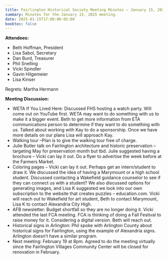 ```yaml
---
title: Fairlington Historical Society Meeting Minutes — January 15, 2025
summary: Minutes for the January 15, 2025 meeting.
date: 2025-01-15T17:00:00-05:00
booktoc: false
---
```


**Attendees:**

- Beth Hoffman, President   
- Lisa Sabol, Secretary  
- Dan Burd, Treasurer  
- Phil Snelling  
- Vicki Spindler   
- Gavin Hilgemeier  
- Lisa Kinser

Regrets: Martha Hermann

**Meeting Discussion:**

- WETA If You Lived Here: Discussed FHS hosting a watch party. Will come out on YouTube first. WETA may want to do something with us to make it a bigger event.  Beth to get more information from ETA communications person to determine if they want to do something with us. Talked about working with Kay to do a sponsorship.   Once we have more details on our plans Lisa will approach Kay.  
- Walking tour –Plan is to give the walking tour free of charge.   
- Julie Butler talk on Fairlington architecture and historic preservation – targeting May for preservation month but tbd.  Julie suggested having a brochure – Vicki can lay it out.  Do a flyer to advertise the week before at the Farmers Market.    
- Coloring pages – Vicki can lay it out.  Perhaps get an intern/student to draw it.  We discussed the idea of having a Marymount or a high school student.  Discussed contacting a Wakefield guidance counselor to see if they can connect us with a student?  We also discussed options for generating images, and Lisa K suggested we look into our own subscription to the website that creates puzzles – education.com.  Vicki will reach out to Wakefield for art student, Beth to contact Marymount, Lisa K to contact Alexandria City High.  
- AFB newsletter: Budget shortfall so they are no longer doing it.  Vicki attended the last FCA meeting.  FCA is thinking of doing a Fall Festival to raise money for it.  Considering a digital version. Beth will reach out.   
- Historical signs in Arlington: Phil spoke with Arlington County about historical signs for Fairlington, using the example of Alexandria signs.  Arlington doesn’t have a similar program.    
- Next meeting: February 19 at 8pm.  Agreed to do the meeting virtually since the Fairlington Villages Community Center will be closed for renovation in February.  